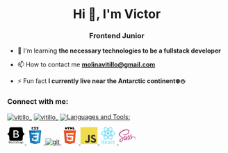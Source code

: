 <h1 align="center">Hi 👋, I'm Victor</h1>
<h3 align="center">Frontend Junior</h3>

- 🌱 I'm learning **the necessary technologies to be a fullstack developer**

- 📫 How to contact me **molinavitillo@gmail.com**

- ⚡ Fun fact **I currently live near the Antarctic continent❄️⛄**

<h3 align="left">Connect with me:</h3>
<p align="left">
<a href="https://twitter.com/vitillo_" target="blank_"><img align="center" src="https://raw.githubusercontent.com/rahuldkjain/github-profile-readme-generator/master/src/images/icons/Social/twitter.svg" alt="vitillo_" height="30" width="40" /></a>
<a href="https://instagram.com/vitillo_" target="blank_"><img align="center" src="https://raw.githubusercontent.com/rahuldkjain/github-profile-readme-generator/master/src/images/icons/Social/instagram.svg" alt="vitillo_" height="30" width="40" /></a>
  <a href="https://linkedin.com/in/https://www.linkedin.com/in/victor-molina-25436128a/" target="blank"><img align="center" src="https://raw.githubuserconte
</p>

<h3 align="left">Languages and Tools:</h3>
<p align="left"> <a href="https://getbootstrap.com" target="_blank" rel="noreferrer"> <img src="https://raw.githubusercontent.com/devicons/devicon/master/icons/bootstrap/bootstrap-plain-wordmark.svg" alt="bootstrap" width="40" height="40"/> </a> <a href="https://www.w3schools.com/css/" target="_blank" rel="noreferrer"> <img src="https://raw.githubusercontent.com/devicons/devicon/master/icons/css3/css3-original-wordmark.svg" alt="css3" width="40" height="40"/> </a> <a href="https://git-scm.com/" target="_blank" rel="noreferrer"> <img src="https://www.vectorlogo.zone/logos/git-scm/git-scm-icon.svg" alt="git" width="40" height="40"/> </a> <a href="https://www.w3.org/html/" target="_blank" rel="noreferrer"> <img src="https://raw.githubusercontent.com/devicons/devicon/master/icons/html5/html5-original-wordmark.svg" alt="html5" width="40" height="40"/> </a> <a href="https://developer.mozilla.org/en-US/docs/Web/JavaScript" target="_blank" rel="noreferrer"> <img src="https://raw.githubusercontent.com/devicons/devicon/master/icons/javascript/javascript-original.svg" alt="javascript" width="40" height="40"/> </a> <a href="https://reactjs.org/" target="_blank" rel="noreferrer"> <img src="https://raw.githubusercontent.com/devicons/devicon/master/icons/react/react-original-wordmark.svg" alt="react" width="40" height="40"/> </a> <a href="https://sass-lang.com" target="_blank" rel="noreferrer"> <img src="https://raw.githubusercontent.com/devicons/devicon/master/icons/sass/sass-original.svg" alt="sass" width="40" height="40"/> </a> </p>


